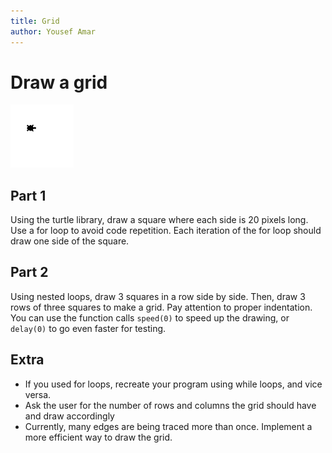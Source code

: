 ```yaml
---
title: Grid
author: Yousef Amar
---
```


# Draw a grid

<img src="img/grid.gif" alt="Demo of turtle drawing a 3x3 grid" width="20%"/>

## Part 1

Using the turtle library, draw a square where each side is 20 pixels long. Use a for loop to avoid code repetition. Each iteration of the for loop should draw one side of the square.

## Part 2

Using nested loops, draw 3 squares in a row side by side. Then, draw 3 rows of three squares to make a grid. Pay attention to proper indentation. You can use the function calls `speed(0)` to speed up the drawing, or `delay(0)` to go even faster for testing.

## Extra

- If you used for loops, recreate your program using while loops, and vice versa.
- Ask the user for the number of rows and columns the grid should have and draw accordingly
- Currently, many edges are being traced more than once. Implement a more efficient way to draw the grid.
